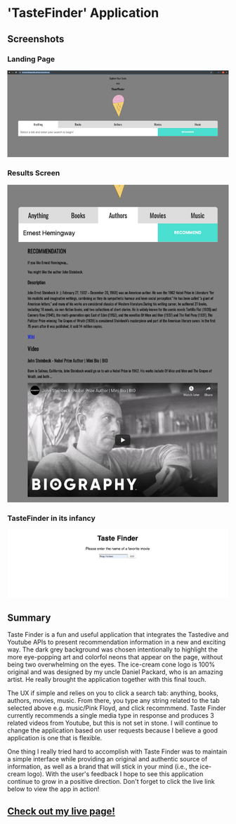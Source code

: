 # 'TasteFinder' Application 


## Screenshots 

### Landing Page

![home page for taste finder app](screenshots/TasteFinderHomeScreen.jpg.png?raw=true "Home Screen")

### Results Screen

![Results screen for taste finder app](screenshots/TasteFinderOutput.jpg.png?raw=true "Results Screen")

### TasteFinder in its infancy

![early tastefinder app](screenshots/TasteFinderInfant.jpg.png?raw=true "Early TasteFinder")


## Summary 

Taste Finder is a fun and useful application that integrates the Tastedive and Youtube APIs to present recommendation information in a new and exciting way. The dark grey background was chosen intentionally to highlight the more eye-popping art and colorfol neons that appear on the page, without being two overwhelming on the eyes. The ice-cream cone logo is 100% original and was designed by my uncle Daniel Packard, who is an amazing artist. He really brought the application together with this final touch. 

The UX if simple and relies on you to click a search tab: anything, books, authors, movies, music. From there, you type any string related to the tab selected above e.g. music/Pink Floyd, and click recommmend. Taste Finder currently recommends a single media type in response and produces 3 related videos from Youtube, but this is not set in stone. I will continue to change the application based on user requests because I believe a good application is one that is flexible. 

One thing I really tried hard to accomplish with Taste Finder was to maintain a simple interface while providing an original and authentic source of information, as well as a brand that will stick in your mind (i.e., the ice-cream logo). With the user's feedback I hope to see this application continue to grow in a positive direction. Don't forget to click the live link below to view the app in action!

## [Check out my live page!](https://traviswhittington88.github.io/tastefinder/)
